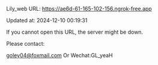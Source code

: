 Lily_web URL: https://ae6d-61-165-102-156.ngrok-free.app

Updated at: 2024-12-10 00:19:31

If you cannot open this URL, the server might be down.

Please contact: 

goley04@foxmail.com Or Wechat:GL_yeaH